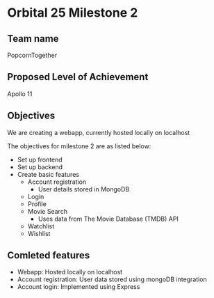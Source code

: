 # Orbital 25 Milestone 2
## Team name
PopcornTogether

## Proposed Level of Achievement
Apollo 11

## Objectives
We are creating a webapp, currently hosted locally on localhost

The objectives for milestone 2 are as listed below:
- Set up frontend
- Set up backend
- Create basic features
    - Account registration
        - User details stored in MongoDB
    - Login
    - Profile
    - Movie Search
        - Uses data from The Movie Database (TMDB) API
    - Watchlist
    - Wishlist

## Comleted features
- Webapp: Hosted locally on localhost
- Account registration: User data stored using  mongoDB integration
- Account login: Implemented using Express